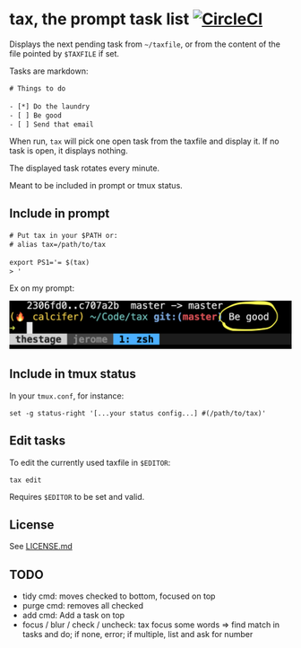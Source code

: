 # tax, the prompt task list [![CircleCI](https://circleci.com/gh/netgusto/tax.svg?style=svg)](https://circleci.com/gh/netgusto/tax)

Displays the next pending task from `~/taxfile`, or from the content of the file pointed by `$TAXFILE` if set.

Tasks are markdown:

```
# Things to do

- [*] Do the laundry
- [ ] Be good
- [ ] Send that email
```

When run, `tax` will pick one open task from the taxfile and display it. If no task is open, it displays nothing.

The displayed task rotates every minute.

Meant to be included in prompt or tmux status.

## Include in prompt

```
# Put tax in your $PATH or:
# alias tax=/path/to/tax

export PS1='= $(tax)
> '
```

Ex on my prompt:

![](assets/prompt.png)

## Include in tmux status

In your `tmux.conf`, for instance:

```
set -g status-right '[...your status config...] #(/path/to/tax)'
```

## Edit tasks

To edit the currently used taxfile in `$EDITOR`:

```
tax edit
```

Requires `$EDITOR` to be set and valid.

## License

See [LICENSE.md]()

## TODO

* tidy cmd: moves checked to bottom, focused on top
* purge cmd: removes all checked
* add cmd: Add a task on top
* focus / blur / check / uncheck: tax focus some words => find match in tasks and do; if none, error; if multiple, list and ask for number
